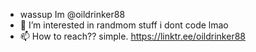 - wassup Im @oildrinker88
- 👀 I’m interested in randmom stuff i dont code lmao
- 📫 How to reach?? simple. https://linktr.ee/oildrinker88

<!---
oildrinker88/oildrinker88 is a ✨ special ✨ repository because its `README.md` (this file) appears on your GitHub profile.
You can click the Preview link to take a look at your changes.
--->
